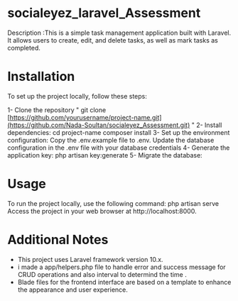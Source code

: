 # socialeyez_laravel_Assessment
Description :This is a simple task management application built with Laravel. It allows users to create, edit, and delete tasks, as well as mark tasks as completed.
# Installation
To set up the project locally, follow these steps:

1- Clone the repository " git clone [https://github.com/yourusername/project-name.git](https://github.com/Nada-Soultan/socialeyez_Assessment.git) "
2- Install dependencies:
cd project-name
composer install
3- Set up the environment configuration:
Copy the .env.example file to .env.
Update the database configuration in the .env file with your database credentials
4- Generate the application key:
php artisan key:generate
5- Migrate the database:
# Usage
To run the project locally, use the following command:
php artisan serve
Access the project in your web browser at http://localhost:8000.
# Additional Notes
- This project uses Laravel framework version 10.x.
- i made a app/helpers.php file to handle error and success message for CRUD operations and also interval to determind the time .
-  Blade files for the frontend interface are based on a template to enhance the appearance and user experience. 

